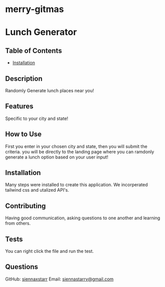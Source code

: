 # merry-gitmas

# Lunch Generator

## Table of Contents 

* [Installation](#installation)

## Description
Randomly Generate lunch places near you!

## Features
Specific to your city and state!

## How to Use
First you enter in your chosen city and state, then you will submit the criteria. you will be directly to the landing page  where you can ramdonly generate a lunch option based on your  user input!

## Installation
Many steps were installed to create this application. We incorperated tailwind css and utalized API's.

## Contributing
Having good communication, asking questions to one another and learning from others.

## Tests
You can right click the file and run the test.

## Questions
GitHub: [siennaxstarr](https://github.com/siennaxstarr)
Email: siennastarrv@gmail.com
  